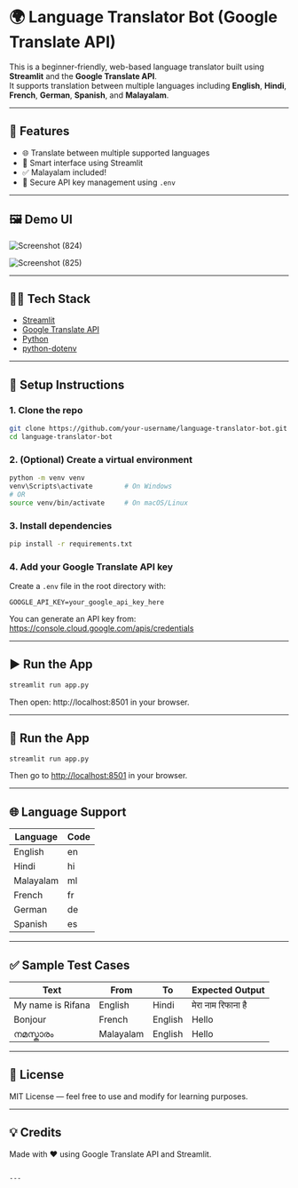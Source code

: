 # 🌍 Language Translator Bot (Google Translate API)

This is a beginner-friendly, web-based language translator built using **Streamlit** and the **Google Translate API**.  
It supports translation between multiple languages including **English**, **Hindi**, **French**, **German**, **Spanish**, and **Malayalam**.

---

## 🚀 Features

- 🌐 Translate between multiple supported languages
- 🧠 Smart interface using Streamlit
- ✅ Malayalam included!
- 🔐 Secure API key management using `.env`

---

## 🖼 Demo UI

![Screenshot (824)](https://github.com/user-attachments/assets/8b80a2b8-ab49-4698-b30d-db7cbeecce45)

![Screenshot (825)](https://github.com/user-attachments/assets/748b693a-a008-47e6-a6e1-2339742e7896)

---

## 🧑‍💻 Tech Stack

- [Streamlit](https://streamlit.io/)
- [Google Translate API](https://cloud.google.com/translate)
- [Python](https://www.python.org/)
- [python-dotenv](https://pypi.org/project/python-dotenv/)

---

## 🔧 Setup Instructions

### 1. Clone the repo

```bash
git clone https://github.com/your-username/language-translator-bot.git
cd language-translator-bot
```

### 2. (Optional) Create a virtual environment

```bash
python -m venv venv
venv\Scripts\activate        # On Windows
# OR
source venv/bin/activate     # On macOS/Linux
```

### 3. Install dependencies

```bash
pip install -r requirements.txt
```

### 4. Add your Google Translate API key

Create a `.env` file in the root directory with:

```env
GOOGLE_API_KEY=your_google_api_key_here
```

You can generate an API key from: https://console.cloud.google.com/apis/credentials

---

## ▶️ Run the App

```bash
streamlit run app.py
```

Then open: http://localhost:8501 in your browser.

---

## 🧪 Run the App

```bash
streamlit run app.py
```

Then go to [http://localhost:8501](http://localhost:8501) in your browser.

---

## 🌐 Language Support

| Language  | Code |
| --------- | ---- |
| English   | en   |
| Hindi     | hi   |
| Malayalam | ml   |
| French    | fr   |
| German    | de   |
| Spanish   | es   |

---

## ✅ Sample Test Cases

| Text              | From      | To      | Expected Output    |
| ----------------- | --------- | ------- | ------------------ |
| My name is Rifana | English   | Hindi   | मेरा नाम रिफाना है |
| Bonjour           | French    | English | Hello              |
| നമസ്കാരം          | Malayalam | English | Hello              |

---

## 📜 License

MIT License — feel free to use and modify for learning purposes.

---

## 💡 Credits

Made with ❤️ using Google Translate API and Streamlit.

````

---



